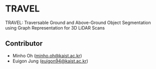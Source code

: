 # TRAVEL

TRAVEL: Traversable Ground and Above-Ground Object Segmentation using Graph Representation for 3D LiDAR Scans

## Contributor
- Minho Oh (minho.oh@kaist.ac.kr)
- Euigon Jung (euigon94@kaist.ac.kr)
